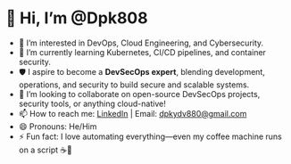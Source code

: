 # 👋 Hi, I’m @Dpk808

- 👀 I’m interested in DevOps, Cloud Engineering, and Cybersecurity.
- 🌱 I’m currently learning Kubernetes, CI/CD pipelines, and container security.
- 🛡️ I aspire to become a **DevSecOps expert**, blending development, operations, and security to build secure and scalable systems.
- 💞️ I’m looking to collaborate on open-source DevSecOps projects, security tools, or anything cloud-native!
- 📫 How to reach me: [LinkedIn](https://www.linkedin.com/Deepak.Yadav2421) | Email: dpkydv880@gmail.com
- 😄 Pronouns: He/Him
- ⚡ Fun fact: I love automating everything—even my coffee machine runs on a script ☕🤖

